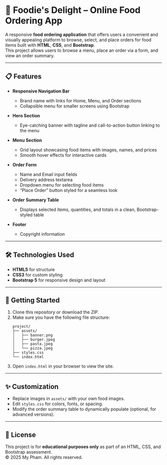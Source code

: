 # 🍔 Foodie's Delight – Online Food Ordering App

A responsive **food ordering application** that offers users a convenient and visually appealing platform to browse, select, and place orders for food items built with **HTML**, **CSS**, and **Bootstrap**.  
This project allows users to browse a menu, place an order via a form, and view an order summary.  

---

## 📋 Features
- **Responsive Navigation Bar**  
  - Brand name with links for Home, Menu, and Order sections  
  - Collapsible menu for smaller screens using Bootstrap  

- **Hero Section**  
  - Eye-catching banner with tagline and call-to-action button linking to the menu  

- **Menu Section**  
  - Grid layout showcasing food items with images, names, and prices  
  - Smooth hover effects for interactive cards  

- **Order Form**  
  - Name and Email input fields  
  - Delivery address textarea  
  - Dropdown menu for selecting food items  
  - “Place Order” button styled for a seamless look  

- **Order Summary Table**  
  - Displays selected items, quantities, and totals in a clean, Bootstrap-styled table  

- **Footer**  
  - Copyright information  

---

## 🛠️ Technologies Used
- **HTML5** for structure  
- **CSS3** for custom styling  
- **Bootstrap 5** for responsive design and layout  

---

## 🚀 Getting Started
1. Clone this repository or download the ZIP.  
2. Make sure you have the following file structure:
    ```
    project/
    ├── assets/
    │   ├── banner.png
    │   ├── burger.jpeg
    │   ├── pasta.jpeg
    │   └── pizza.jpeg
    ├── styles.css
    └── index.html
    ```
3. Open `index.html` in your browser to view the site.

---

## ✨ Customization
- Replace images in `assets/` with your own food images.  
- Edit `styles.css` for colors, fonts, or spacing.  
- Modify the order summary table to dynamically populate (optional, for advanced versions).  

---

## 📄 License
This project is for **educational purposes only** as part of an HTML, CSS, and Bootstrap assessment.  
© 2025 My Pham. All rights reserved.

